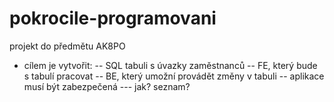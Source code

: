 # pokrocile-programovani
projekt do předmětu AK8PO

- cílem je vytvořit:
-- SQL tabuli s úvazky zaměstnanců
-- FE, který bude s tabulí pracovat
-- BE, který umožní provádět změny v tabuli
-- aplikace musí být zabezpečená
--- jak? seznam?
